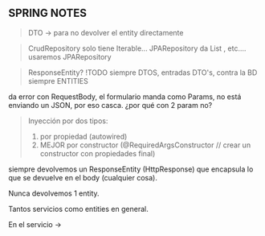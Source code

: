 
## SPRING NOTES

> DTO -> para no devolver el entity directamente 



> CrudRepository solo tiene Iterable... JPARepository da List , etc.... usaremos JPARepository

> ResponseEntity?  !TODO
siempre DTOS, entradas DTO's, contra la BD siempre ENTITIES


da error con RequestBody, el formulario manda como Params, no está enviando un JSON, por eso casca. 
¿por qué con 2 param no? 


> Inyección por dos tipos:
> 1. por propiedad (autowired)
> 2. MEJOR por constructor (@RequiredArgsConstructor // crear un constructor con propiedades final)

siempre devolvemos un ResponseEntity (HttpResponse) que encapsula lo que se devuelve en el body (cualquier cosa).

Nunca devolvemos 1 entity.

Tantos servicios como entities en general.

En el servicio -> 
